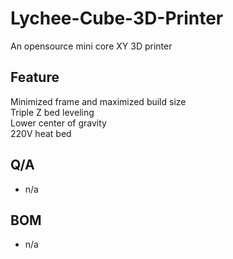 # Lychee-Cube-3D-Printer
An opensource  mini core XY 3D printer

## Feature

Minimized frame and maximized build size                             
Triple Z bed leveling                                      
Lower center of gravity                    
220V heat bed            

## Q/A

- n/a

## BOM
- n/a
